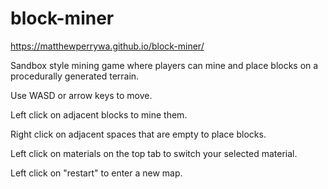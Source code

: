 # block-miner
https://matthewperrywa.github.io/block-miner/

Sandbox style mining game where players can mine and place blocks on a procedurally generated terrain.

Use WASD or arrow keys to move.

Left click on adjacent blocks to mine them.

Right click on adjacent spaces that are empty to place blocks.

Left click on materials on the top tab to switch your selected material.

Left click on "restart" to enter a new map.
